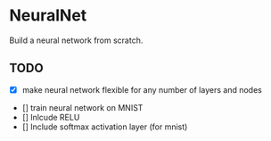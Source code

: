 # NeuralNet
Build a neural network from scratch. 

## TODO 
- [x] make neural network flexible for any number of layers and nodes
- [] train neural network on MNIST
- [] Inlcude RELU 
- [] Include softmax activation layer (for mnist)


